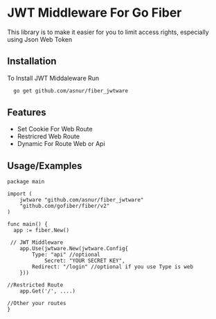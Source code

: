 # JWT Middleware For Go Fiber

This library is to make it easier for you to limit access rights, especially using Json Web Token

## Installation

To Install JWT Middaleware Run

```bash
  go get github.com/asnur/fiber_jwtware
```

## Features

- Set Cookie For Web Route
- Restricred Web Route
- Dynamic For Route Web or Api

## Usage/Examples

```golang
package main

import (
	jwtware "github.com/asnur/fiber_jwtware"
	"github.com/gofiber/fiber/v2"
)

func main() {
  app := fiber.New()

 // JWT Middleware
	app.Use(jwtware.New(jwtware.Config{
        Type: "api" //optional
		    Secret: "YOUR SECRET KEY",
        Redirect: "/login" //optional if you use Type is web
	}))

//Restricted Route
    app.Get('/', ....)

//Other your routes
}
```
